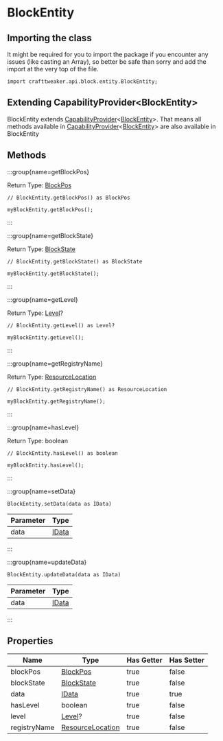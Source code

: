 # BlockEntity

## Importing the class

It might be required for you to import the package if you encounter any issues (like casting an Array), so better be safe than sorry and add the import at the very top of the file.
```zenscript
import crafttweaker.api.block.entity.BlockEntity;
```


## Extending CapabilityProvider&lt;BlockEntity&gt;

BlockEntity extends [CapabilityProvider](/neoforge/api/capability/CapabilityProvider)&lt;[BlockEntity](/vanilla/api/block/entity/BlockEntity)&gt;. That means all methods available in [CapabilityProvider](/neoforge/api/capability/CapabilityProvider)&lt;[BlockEntity](/vanilla/api/block/entity/BlockEntity)&gt; are also available in BlockEntity

## Methods

:::group{name=getBlockPos}

Return Type: [BlockPos](/vanilla/api/util/math/BlockPos)

```zenscript
// BlockEntity.getBlockPos() as BlockPos

myBlockEntity.getBlockPos();
```

:::

:::group{name=getBlockState}

Return Type: [BlockState](/vanilla/api/block/BlockState)

```zenscript
// BlockEntity.getBlockState() as BlockState

myBlockEntity.getBlockState();
```

:::

:::group{name=getLevel}

Return Type: [Level](/vanilla/api/world/Level)?

```zenscript
// BlockEntity.getLevel() as Level?

myBlockEntity.getLevel();
```

:::

:::group{name=getRegistryName}

Return Type: [ResourceLocation](/vanilla/api/resource/ResourceLocation)

```zenscript
// BlockEntity.getRegistryName() as ResourceLocation

myBlockEntity.getRegistryName();
```

:::

:::group{name=hasLevel}

Return Type: boolean

```zenscript
// BlockEntity.hasLevel() as boolean

myBlockEntity.hasLevel();
```

:::

:::group{name=setData}

```zenscript
BlockEntity.setData(data as IData)
```

| Parameter |               Type               |
|-----------|----------------------------------|
| data      | [IData](/vanilla/api/data/IData) |


:::

:::group{name=updateData}

```zenscript
BlockEntity.updateData(data as IData)
```

| Parameter |               Type               |
|-----------|----------------------------------|
| data      | [IData](/vanilla/api/data/IData) |


:::


## Properties

|     Name     |                            Type                            | Has Getter | Has Setter |
|--------------|------------------------------------------------------------|------------|------------|
| blockPos     | [BlockPos](/vanilla/api/util/math/BlockPos)                | true       | false      |
| blockState   | [BlockState](/vanilla/api/block/BlockState)                | true       | false      |
| data         | [IData](/vanilla/api/data/IData)                           | true       | true       |
| hasLevel     | boolean                                                    | true       | false      |
| level        | [Level](/vanilla/api/world/Level)?                         | true       | false      |
| registryName | [ResourceLocation](/vanilla/api/resource/ResourceLocation) | true       | false      |

